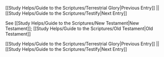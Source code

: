 [[Study Helps/Guide to the Scriptures/Terrestrial Glory|Previous Entry]]  ||  [[Study Helps/Guide to the Scriptures/Testify|Next Entry]]

 See [[Study Helps/Guide to the Scriptures/New Testament|New Testament]]; [[Study Helps/Guide to the Scriptures/Old Testament|Old Testament]]

[[Study Helps/Guide to the Scriptures/Terrestrial Glory|Previous Entry]]  ||  [[Study Helps/Guide to the Scriptures/Testify|Next Entry]]